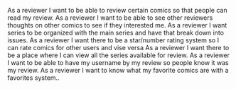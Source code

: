 As a reviewer I want to be able to review certain comics so that people can read my review.
As a reviewer I want to be able to see other reviewers thoughts on other comics to see if they interested me.
As a reviewer I want series to be organized with the main series and have that break down into issues.
As a reviewer I want there to be a star/number rating system so I can rate comics for other users and vise versa
As a reviewer I want there to be a place where I can view all the series available for review.
As a reviewer I want to be able to have my username by my review so people know it was my review.
As a reviewer I want to know what my favorite comics are with a favorites system..
